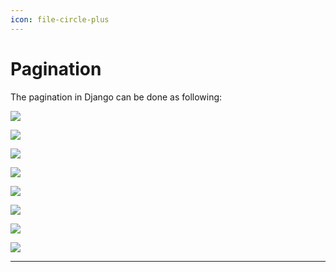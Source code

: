 ```yaml
---
icon: file-circle-plus
---
```


# Pagination

The pagination in Django can be done as following:

![](https://i.imgur.com/WYX3UJj.png)

![](https://i.imgur.com/eba68eb.png)

![](https://i.imgur.com/67oR3M5.png)

![](https://i.imgur.com/lk2Wd24.png)

![](https://i.imgur.com/j44GBk0.png)

![](https://i.imgur.com/DwnQO1w.png)

![](https://i.imgur.com/EnUyNMV.png)

![](https://i.imgur.com/Q0Lyg45.png)

***
